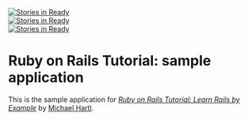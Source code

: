 [![Stories in Ready](http://badge.waffle.io/kmanzana/sample_app.png)](http://waffle.io/kmanzana/sample_app)  
[![Stories in Ready](http://badge.waffle.io/kmanzana/sample_app.png)](http://waffle.io/kmanzana/sample_app)  
[![Stories in Ready](http://badge.waffle.io/kmanzana/sample_app.png)](http://waffle.io/kmanzana/sample_app)  
# Ruby on Rails Tutorial: sample application

This is the sample application for
[*Ruby on Rails Tutorial: Learn Rails by Example*](http://railstutorial.org/)
by [Michael Hartl](http://michaelhartl.com/).